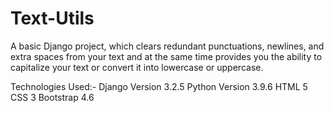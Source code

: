 # Text-Utils
A basic Django project, which clears redundant punctuations, newlines, and extra spaces from your text and at the same time provides you the ability to capitalize your text or convert it into lowercase or uppercase.

Technologies Used:-
Django Version 3.2.5
Python Version 3.9.6
HTML 5
CSS 3
Bootstrap 4.6
